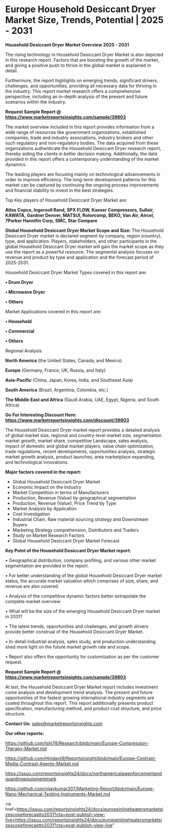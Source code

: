 # Europe Household Desiccant Dryer Market Size, Trends, Potential | 2025 - 2031

<Strong> Household Desiccant Dryer Market Overview 2025 - 2031</strong>

The rising technology in Household Desiccant Dryer Market is also depicted in this research report. Factors that are boosting the growth of the market, and giving a positive push to thrive in the global market is explained in detail.

Furthermore, the report highlights on emerging trends, significant drivers, challenges, and opportunities, providing all necessary data for thriving in the industry. This report market research offers a comprehensive perspective, including an in-depth analysis of the present and future scenarios within the industry.

<strong>Request Sample Report @ <a href=https://www.marketreportsinsights.com/sample/39803>https://www.marketreportsinsights.com/sample/39803</a></strong>

The market overview included in this report provides information from a wide range of resources like government organizations, established companies, trade and industry associations, industry brokers and other such regulatory and non-regulatory bodies. The data acquired from these organizations authenticate the Household Desiccant Dryer research report, thereby aiding the clients in better decision making. Additionally, the data provided in this report offers a contemporary understanding of the market dynamics.

The leading players are focusing mainly on technological advancements in order to improve efficiency. The long-term development patterns for this market can be captured by continuing the ongoing process improvements and financial stability to invest in the best strategies.

Top Key players of Household Desiccant Dryer Market are:

<strong>Atlas Copco, Ingersoll Rand, SPX FLOW, Kaeser Compressors, Sullair, KAWATA, Gardner Denver, MATSUI, Rotorcomp, BEKO, Van Air, Aircel, 7Parker Hannifin Corp, SMC, Star Compare</strong>

<strong><b>Global Household Desiccant Dryer Market Scope and Size:</b></strong>
The Household Desiccant Dryer market is declared segment by company, region (country), type, and application. Players, stakeholders, and other participants in the global Household Desiccant Dryer market will gain the market scope as they use the report as a powerful resource. The segmental analysis focuses on revenue and product by type and application and the forecast period of 2025-2031.

Household Desiccant Dryer Market Types covered in this report are:

<strong>•  Drum Dryer

•  Microwave Dryer

•  Others</strong>

Market Applications covered in this report are:

<strong>•  Household

•  Commercial

•  Others</strong> 

Regional Analysis

<strong>North America</strong> (the United States, Canada, and Mexico)

<strong>Europe</strong> (Germany, France, UK, Russia, and Italy)

<strong>Asia-Pacific</strong> (China, Japan, Korea, India, and Southeast Asia)

<strong>South America</strong> (Brazil, Argentina, Colombia, etc.)

<strong>The Middle East and Africa</strong> (Saudi Arabia, UAE, Egypt, Nigeria, and South Africa)

<strong>Go For Interesting Discount Here: <a href=https://www.marketreportsinsights.com/discount/39803>https://www.marketreportsinsights.com/discount/39803</a></strong>

The Household Desiccant Dryer market report provides a detailed analysis of global market size, regional and country-level market size, segmentation market growth, market share, competitive Landscape, sales analysis, impact of domestic and global market players, value chain optimization, trade regulations, recent developments, opportunities analysis, strategic market growth analysis, product launches, area marketplace expanding, and technological innovations.

<strong><b>Major factors covered in the report:</b></strong>
<ul>
  <li>Global Household Desiccant Dryer Market </li>
  <li>Economic Impact on the Industry</li>
  <li>Market Competition in terms of Manufacturers</li>
  <li>Production, Revenue (Value) by geographical segmentation</li>
  <li>Production, Revenue (Value), Price Trend by Type</li>
  <li>Market Analysis by Application</li>
  <li>Cost Investigation</li>
  <li>Industrial Chain, Raw material sourcing strategy and Downstream Buyers</li>
  <li>Marketing Strategy comprehension, Distributors and Traders</li>
  <li>Study on Market Research Factors</li>
  <li>Global Household Desiccant Dryer Market Forecast</li>
</ul>

<strong><b>Key Point of the Household Desiccant Dryer Market report:</b></strong>

• Geographical distribution, company profiling, and various other market segmentation are provided in the report.

• For better understanding of the global Household Desiccant Dryer market status, the accurate market valuation which comprises of size, share, and revenue are also covered.

• Analysis of the competitive dynamic factors better extrapolate the complete market overview

• What will be the size of the emerging Household Desiccant Dryer market in 2031?

• The latest trends, opportunities and challenges, and growth drivers provide better construal of the Household Desiccant Dryer Market.

• In-detail industrial analysis, sales study, and production understanding shed more light on the future market growth rate and scope.

• Report also offers the opportunity for customization as per the customer request.

<strong>Request Sample Report @ <a href=https://www.marketreportsinsights.com/sample/39803>https://www.marketreportsinsights.com/sample/39803</a></strong>

At last, the Household Desiccant Dryer Market report includes investment come analysis and development trend analysis. The present and future opportunities of the fastest growing international industry segments are coated throughout this report. This report additionally presents product specification, manufacturing method, and product cost structure, and price structure.

<strong>Contact Us:</strong>
sales@marketreportsinsights.com

<strong>Our other reports:</strong>

<a href=https://github.com/Ishi78/Research/blob/main/Europe-Compression-Therapy-Market.md>https://github.com/Ishi78/Research/blob/main/Europe-Compression-Therapy-Market.md</a>

<a href=https://github.com/Hindavii9/Reportsinsight/blob/main/Europe-Contrast-Media-Contrast-Agents-Market.md>https://github.com/Hindavii9/Reportsinsight/blob/main/Europe-Contrast-Media-Contrast-Agents-Market.md</a>

<a href=https://issuu.com/reportsinsights24/docs/northamericalawenforcementandguardingequipmentmark>https://issuu.com/reportsinsights24/docs/northamericalawenforcementandguardingequipmentmark</a>

<a href=https://github.com/vijaykumar207/Marketing-Report/blob/main/Europe-Nano-Mechanical-Testing-Instruments-Market.md>https://github.com/vijaykumar207/Marketing-Report/blob/main/Europe-Nano-Mechanical-Testing-Instruments-Market.md</a>

<a href=https://issuu.com/reportsinsights24/docs/europeinlineheatersmarketsizescopeforecastto2031?cta=post-publish-view-live>https://issuu.com/reportsinsights24/docs/europeinlineheatersmarketsizescopeforecastto2031?cta=post-publish-view-live</a>"
